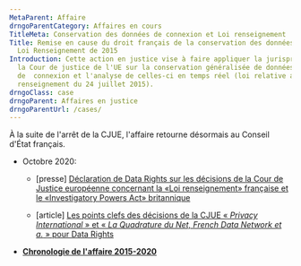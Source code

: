 ```yaml
---
MetaParent: Affaire
drngoParentCategory: Affaires en cours
TitleMeta: Conservation des données de connexion et Loi renseignement
Title: Remise en cause du droit français de la conservation des données et de la
  Loi Renseignement de 2015
Introduction: Cette action en justice vise à faire appliquer la jurisprudence de
  la Cour de justice de l'UE sur la conservation généralisée de données
  de  connexion et l'analyse de celles-ci en temps réel (loi relative au
  renseignement du 24 juillet 2015).
drngoClass: case
drngoParent: Affaires en justice
drngoParentUrl: /cases/
---
```


À la suite de l'arrêt de la CJUE, l'affaire retourne désormais au Conseil d'État français. 


 - Octobre 2020:
 
     * [presse] [Déclaration de Data Rights sur les décisions de la Cour de Justice européenne concernant la «Loi renseignement» française et le «Investigatory Powers Act» britannique](/news/2020-10-06-eucj-mass-surveillance-data-retention/)

      * [article] [Les points clefs des décisions de la CJUE «&nbsp;<em>Privacy International</em>&nbsp;» et «&nbsp;<em>La Quadrature du Net, French Data Network et a.</em>&nbsp;» pour Data Rights](2020-10-eucj-takeaways)

 - **[Chronologie de l'affaire 2015-2020](timeline)**

